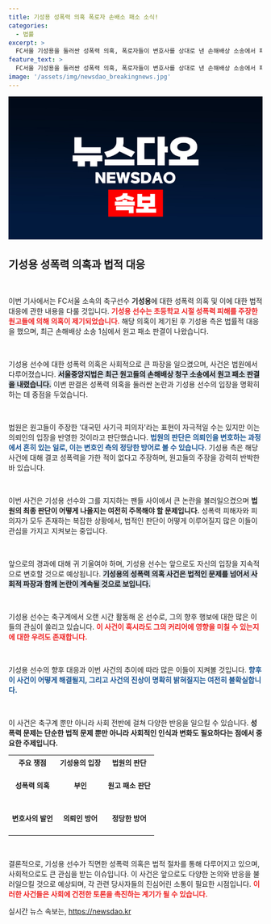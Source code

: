```yaml
---
title: 기성용 성폭력 의혹 폭로자 손배소 패소 소식!
categories:
  - 법률
excerpt: >
  FC서울 기성용을 둘러싼 성폭력 의혹, 폭로자들이 변호사를 상대로 낸 손해배상 소송에서 패소! 법원은 주장을 반박한 변호사의 표현이 허용된다고 밝혀, 이 사건의 진실은 과연 어디에? 클릭하여 자세히 알아보세요!
feature_text: >
  FC서울 기성용을 둘러싼 성폭력 의혹, 폭로자들이 변호사를 상대로 낸 손해배상 소송에서 패소! 법원은 주장을 반박한 변호사의 표현이 허용된다고 밝혀, 이 사건의 진실은 과연 어디에? 클릭하여 자세히 알아보세요!
image: '/assets/img/newsdao_breakingnews.jpg'
---
```


<p><img src="/assets/img/newsdao_breakingnews.jpg" alt="firstkoreanews 속보" /></p>

<h2 data-ke-size="size26">기성용 성폭력 의혹과 법적 대응</h2>

<p data-ke-size="size16">&nbsp;</p>

<p>이번 기사에서는 FC서울 소속의 축구선수 <b>기성용</b>에 대한 성폭력 의혹 및 이에 대한 법적 대응에 관한 내용을 다룰 것입니다. <b><span style="color: #ee2323;">기성용 선수는 초등학교 시절 성폭력 피해를 주장한 원고들에 의해 의혹이 제기되었습니다.</span></b> 해당 의혹이 제기된 후 기성용 측은 법률적 대응을 했으며, 최근 손해배상 소송 1심에서 원고 패소 판결이 나왔습니다. </p>

<p data-ke-size="size16">&nbsp;</p>

<p>기성용 선수에 대한 성폭력 의혹은 사회적으로 큰 파장을 일으켰으며, 사건은 법원에서 다루어졌습니다. <b><span style="background-color: #21538527;">서울중앙지법은 최근 원고들의 손해배상 청구 소송에서 원고 패소 판결을 내렸습니다.</span></b> 이번 판결은 성폭력 의혹을 둘러싼 논란과 기성용 선수의 입장을 명확히 하는 데 중점을 두었습니다. </p>

<p data-ke-size="size16">&nbsp;</p>

<p>법원은 원고들이 주장한 '대국민 사기극 피의자'라는 표현이 자극적일 수는 있지만 이는 의뢰인의 입장을 반영한 것이라고 판단했습니다. <b><span style="color: #1a5490;">법원의 판단은 의뢰인을 변호하는 과정에서 흔히 있는 일로, 이는 변호인 측의 정당한 방어로 볼 수 있습니다.</span></b> 기성용 측은 해당 사건에 대해 결코 성폭력을 가한 적이 없다고 주장하며, 원고들의 주장을 강력히 반박한 바 있습니다. </p>

<p data-ke-size="size16">&nbsp;</p>

<p>이번 사건은 기성용 선수와 그를 지지하는 팬들 사이에서 큰 논란을 불러일으켰으며 <b>법원의 최종 판단이 어떻게 나올지는 여전히 주목해야 할 문제입니다.</b> 성폭력 피해자와 피의자가 모두 존재하는 복잡한 상황에서, 법적인 판단이 어떻게 이루어질지 많은 이들이 관심을 가지고 지켜보는 중입니다. </p>

<p data-ke-size="size16">&nbsp;</p>

<p>앞으로의 경과에 대해 귀 기울여야 하며, 기성용 선수는 앞으로도 자신의 입장을 지속적으로 변호할 것으로 예상됩니다. <b><span style="background-color: #21538527;">기성용의 성폭력 의혹 사건은 법적인 문제를 넘어서 사회적 파장과 함께 논란이 계속될 것으로 보입니다.</span></b> </p>

<p data-ke-size="size16">&nbsp;</p>

<p>기성용 선수는 축구계에서 오랜 시간 활동해 온 선수로, 그의 향후 행보에 대한 많은 이들의 관심이 쏠리고 있습니다. <b><span style="color: #ee2323;">이 사건이 혹시라도 그의 커리어에 영향을 미칠 수 있는지에 대한 우려도 존재합니다.</span></b> </p>

<p data-ke-size="size16">&nbsp;</p>

<p>기성용 선수의 향후 대응과 이번 사건의 추이에 따라 많은 이들이 지켜볼 것입니다. <b><span style="color: #1a5490;">향후 이 사건이 어떻게 해결될지, 그리고 사건의 진상이 명확히 밝혀질지는 여전히 불확실합니다.</span></b> </p>

<p data-ke-size="size16">&nbsp;</p>

<p>이 사건은 축구계 뿐만 아니라 사회 전반에 걸쳐 다양한 반응을 일으킬 수 있습니다. <b>성폭력 문제는 단순한 법적 문제 뿐만 아니라 사회적인 인식과 변화도 필요하다는 점에서 중요한 주제입니다.</b> </p>

<table style="width: 100%;">
    <tr>
        <th style="text-align: center;"><b>주요 쟁점</b></th>
        <th style="text-align: center;"><b>기성용의 입장</b></th>
        <th style="text-align: center;"><b>법원의 판단</b></th>
    </tr>
    <tr>
        <td style="text-align: center;height: 60px;"><b>성폭력 의혹</b></td>
        <td style="text-align: center;height: 60px;"><b>부인</b></td>
        <td style="text-align: center;height: 60px;"><b>원고 패소 판단</b></td>
    </tr>
    <tr>
        <td style="text-align: center;height: 60px;"><b>변호사의 발언</b></td>
        <td style="text-align: center;height: 60px;"><b>의뢰인 방어</b></td>
        <td style="text-align: center;height: 60px;"><b>정당한 방어</b></td>
    </tr>
</table>

<p data-ke-size="size16">&nbsp;</p>

<p>결론적으로, 기성용 선수가 직면한 성폭력 의혹은 법적 절차를 통해 다루어지고 있으며, 사회적으로도 큰 관심을 받는 이슈입니다. 이 사건은 앞으로도 다양한 논의와 반응을 불러일으킬 것으로 예상되며, 각 관련 당사자들의 진심어린 소통이 필요한 시점입니다. <b><span style="color: #ee2323;">이러한 사건들은 사회에 건전한 토론을 촉진하는 계기가 될 수 있습니다.</span></b></p>
실시간 뉴스 속보는, <a href="https://newsdao.kr" rel="dofollow">https://newsdao.kr</a>


